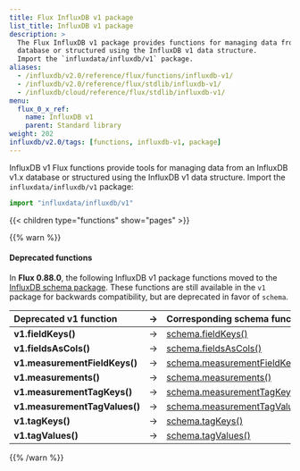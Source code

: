 ```yaml
---
title: Flux InfluxDB v1 package
list_title: InfluxDB v1 package
description: >
  The Flux InfluxDB v1 package provides functions for managing data from an InfluxDB v1.x
  database or structured using the InfluxDB v1 data structure.
  Import the `influxdata/influxdb/v1` package.
aliases:
  - /influxdb/v2.0/reference/flux/functions/influxdb-v1/
  - /influxdb/v2.0/reference/flux/stdlib/influxdb-v1/
  - /influxdb/cloud/reference/flux/stdlib/influxdb-v1/
menu:
  flux_0_x_ref:
    name: InfluxDB v1
    parent: Standard library
weight: 202
influxdb/v2.0/tags: [functions, influxdb-v1, package]
---
```


InfluxDB v1 Flux functions provide tools for managing data from an InfluxDB v1.x
database or structured using the InfluxDB v1 data structure.
Import the `influxdata/influxdb/v1` package:

```js
import "influxdata/influxdb/v1"
```

{{< children type="functions" show="pages" >}}

{{% warn %}}
#### Deprecated functions
In **Flux 0.88.0**, the following InfluxDB v1 package functions moved to the
[InfluxDB schema package](/influxdb/v2.0/reference/flux/stdlib/influxdb-schema/).
These functions are still available in the `v1` package for backwards compatibility,
but are deprecated in favor of `schema`.

| Deprecated v1 function        | → | Corresponding schema function                                                                      |
|:-------------------           |:-:|:------------------------                                                                           |
| **v1.fieldKeys()**            | → | [schema.fieldKeys()](/influxdb/v2.0/reference/flux/stdlib/influxdb-schema/fieldkeys/)                       |
| **v1.fieldsAsCols()**         | → | [schema.fieldsAsCols()](/influxdb/v2.0/reference/flux/stdlib/influxdb-schema/fieldsascols/)                 |
| **v1.measurementFieldKeys()** | → | [schema.measurementFieldKeys()](/influxdb/v2.0/reference/flux/stdlib/influxdb-schema/measurementfieldkeys/) |
| **v1.measurements()**         | → | [schema.measurements()](/influxdb/v2.0/reference/flux/stdlib/influxdb-schema/measurements/)                 |
| **v1.measurementTagKeys()**   | → | [schema.measurementTagKeys()](/influxdb/v2.0/reference/flux/stdlib/influxdb-schema/measurementtagkeys/)     |
| **v1.measurementTagValues()** | → | [schema.measurementTagValues()](/influxdb/v2.0/reference/flux/stdlib/influxdb-schema/measurementtagvalues/) |
| **v1.tagKeys()**              | → | [schema.tagKeys()](/influxdb/v2.0/reference/flux/stdlib/influxdb-schema/tagkeys/)                           |
| **v1.tagValues()**            | → | [schema.tagValues()](/influxdb/v2.0/reference/flux/stdlib/influxdb-schema/tagvalues/)                       |
{{% /warn %}}
